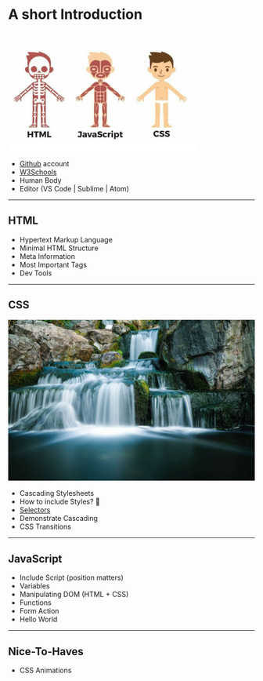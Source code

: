 # A short Introduction
![Human Body](images/human_body.png)

- [Github](https://www.github.com) account
- [W3Schools](https://www.w3schools.com/)
- Human Body
- Editor (VS Code | Sublime | Atom)

---

## HTML
- Hypertext Markup Language
- Minimal HTML Structure
- Meta Information
- Most Important Tags
- Dev Tools

---

## CSS
![Waterfall](images/waterfall.jpg)

- Cascading Stylesheets
- How to include Styles? 🤔
- [Selectors](https://www.w3schools.com/cssref/css_selectors.asp)
- Demonstrate Cascading
- CSS Transitions

---

## JavaScript
- Include Script (position matters)
- Variables
- Manipulating DOM (HTML + CSS)
- Functions
- Form Action
- Hello World

---

## Nice-To-Haves
- CSS Animations


